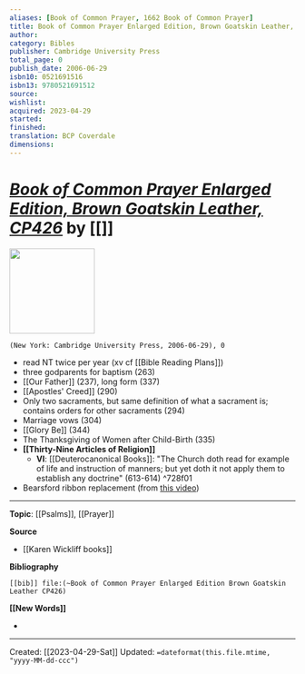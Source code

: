 ```yaml
---
aliases: [Book of Common Prayer, 1662 Book of Common Prayer]
title: Book of Common Prayer Enlarged Edition, Brown Goatskin Leather, CP426
author: 
category: Bibles
publisher: Cambridge University Press
total_page: 0
publish_date: 2006-06-29
isbn10: 0521691516
isbn13: 9780521691512
source: 
wishlist: 
acquired: 2023-04-29
started: 
finished: 
translation: BCP Coverdale
dimensions: 
---
```

# *[Book of Common Prayer Enlarged Edition, Brown Goatskin Leather, CP426]()* by [[]]

<img src="http://books.google.com/books/content?id=BwIfAQAACAAJ&printsec=frontcover&img=1&zoom=1&source=gbs_api" width=150>

`(New York: Cambridge University Press, 2006-06-29), 0`


- read NT twice per year (xv cf [[Bible Reading Plans]])  
- three godparents for baptism (263)
- [[Our Father]] (237), long form (337)
- [[Apostles' Creed]] (290)
- Only two sacraments, but same definition of what a sacrament is; contains orders for other sacraments (294)
- Marriage vows (304)
- [[Glory Be]] (344)
- The Thanksgiving of Women after Child-Birth (335) 
- **[[Thirty-Nine Articles of Religion]]**
	- **VI**: [[Deuterocanonical Books]]: "The Church doth read for example of life and instruction of manners; but yet doth it not apply them to establish any doctrine" (613-614) ^728f01
- Bearsford ribbon replacement (from [this video](https://youtu.be/NlQzDpl9FvE))

--- 
**Topic**: [[Psalms]], [[Prayer]]

**Source**
- [[Karen Wickliff books]]

**Bibliography**

```query
[[bib]] file:(~Book of Common Prayer Enlarged Edition Brown Goatskin Leather CP426)
```
 

**[[New Words]]**

- 

---
Created: [[2023-04-29-Sat]]
Updated: `=dateformat(this.file.mtime, "yyyy-MM-dd-ccc")`